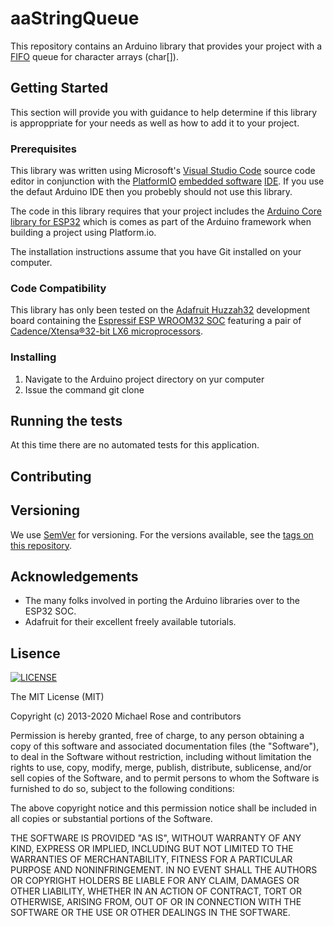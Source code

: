 # aaStringQueue

This repository contains an Arduino library that provides your project with a [FIFO](https://en.wikipedia.org/wiki/FIFO_(computing_and_electronics)) queue for character arrays (char[]).

## Getting Started

This section will provide you with guidance to help determine if this library is approppriate for your needs as well as how to add it to your project.    

### Prerequisites
This library was written using Microsoft's [Visual Studio Code](https://code.visualstudio.com/docs) source code editor in conjunction with the [PlatformIO](https://platformio.org/) [embedded software](https://en.wikipedia.org/wiki/Embedded_software) [IDE](https://en.wikipedia.org/wiki/Integrated_development_environment). If you use the defaut Arduino IDE then you probebly should not use this library. 

The code in this library requires that your project includes the [Arduino Core library for ESP32](https://github.com/espressif/arduino-esp32) which is comes as part of the Arduino framework when building a project using Platform.io.

The installation instructions assume that you have Git installed on your computer.

### Code Compatibility

This library has only been tested on the [Adafruit Huzzah32](https://learn.adafruit.com/adafruit-huzzah32-esp32-feather) development board containing the [Espressif ESP WROOM32 SOC](https://www.espressif.com/sites/default/files/documentation/esp32_datasheet_en.pdf) featuring a pair of [Cadence/Xtensa®32-bit LX6 microprocessors](https://mirrobo.ru/wp-content/uploads/2016/11/Cadence_Tensillica_Xtensa_LX6_ds.pdf). 

### Installing

1. Navigate to the Arduino project directory on yur computer
2. Issue the command git clone 

## Running the tests

At this time there are no automated tests for this application.


## Contributing



## Versioning

We use [SemVer](http://semver.org/) for versioning. For the versions available, see the [tags on this repository](https://github.com/va3wam/ZippiTwipi/tags). 

## Acknowledgements

* The many folks involved in porting the Arduino libraries over to the ESP32 SOC.
* Adafruit for their excellent freely available tutorials.

## Lisence
[![LICENSE](https://img.shields.io/badge/license-MIT-lightgrey.svg)](https://raw.githubusercontent.com/mmistakes/minimal-mistakes/master/LICENSE)

The MIT License (MIT)

Copyright (c) 2013-2020 Michael Rose and contributors

Permission is hereby granted, free of charge, to any person obtaining a copy of this software and associated documentation files (the "Software"), to deal in the Software without restriction, including without limitation the rights to use, copy, modify, merge, publish, distribute, sublicense, and/or sell copies of the Software, and to permit persons to whom the Software is furnished to do so, subject to the following conditions:

The above copyright notice and this permission notice shall be included in all copies or substantial portions of the Software.

THE SOFTWARE IS PROVIDED "AS IS", WITHOUT WARRANTY OF ANY KIND, EXPRESS OR IMPLIED, INCLUDING BUT NOT LIMITED TO THE WARRANTIES OF MERCHANTABILITY, FITNESS FOR A PARTICULAR PURPOSE AND NONINFRINGEMENT. IN NO EVENT SHALL THE AUTHORS OR COPYRIGHT HOLDERS BE LIABLE FOR ANY CLAIM, DAMAGES OR OTHER LIABILITY, WHETHER IN AN ACTION OF CONTRACT, TORT OR OTHERWISE, ARISING FROM, OUT OF OR IN CONNECTION WITH THE SOFTWARE OR THE USE OR OTHER DEALINGS IN THE SOFTWARE.
